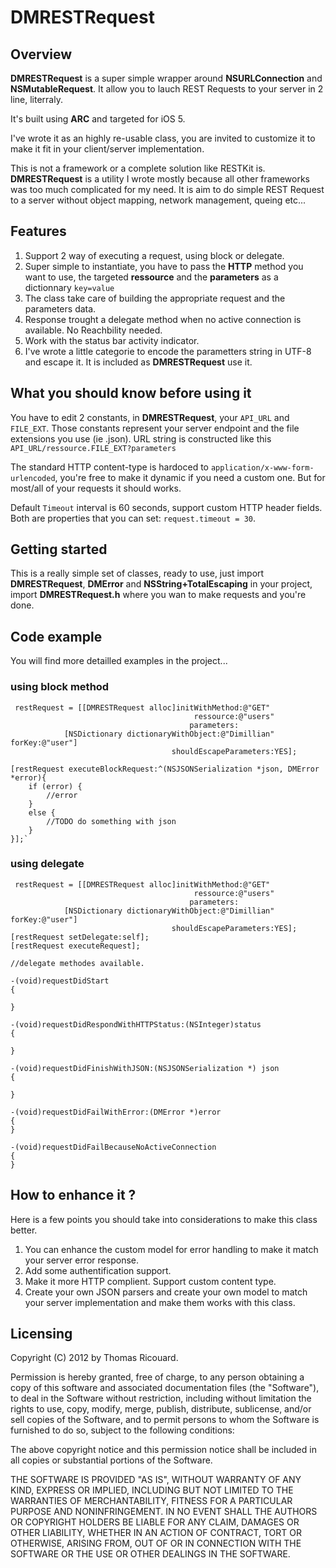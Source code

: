# DMRESTRequest
## Overview
**DMRESTRequest** is a super simple wrapper around **NSURLConnection** and **NSMutableRequest**. 
It allow you to lauch REST Requests to your server in 2 line, literraly. 

It's built using **ARC** and targeted for iOS 5. 

I've wrote it as an highly re-usable class, you are invited to customize it to make it fit in your client/server implementation.

This is not a framework or a complete solution like RESTKit is. 
**DMRESTRequest** is a utility I wrote mostly because all other frameworks was too much complicated for my need. It is aim to do simple REST Request to a server without object mapping, network management, queing etc...

## Features
1. Support 2 way of executing a request, using block or delegate. 
2. Super simple to instantiate, you have to pass the **HTTP** method you want to use, the targeted **ressource** and the **parameters** as a dictionnary `key=value`
3. The class take care of building the appropriate request and the parameters data. 
4. Response trought a delegate method when no active connection is available. No Reachbility needed. 
5. Work with the status bar activity indicator. 
6. I've wrote a little categorie to encode the parametters string in UTF-8 and escape it. It is included as **DMRESTRequest** use it. 

## What you should know before using it
You have to edit 2 constants, in **DMRESTRequest**, your `API_URL` and `FILE_EXT`. Those constants represent your server endpoint and the file extensions you use (ie .json).
URL string is constructed like this `API_URL/ressource.FILE_EXT?parameters`

The standard HTTP content-type is hardoced to `application/x-www-form-urlencoded`, you're free to make it dynamic if you need a custom one. But for most/all of your requests it should works. 

Default `Timeout` interval is 60 seconds, support custom HTTP header fields. Both are properties that you can set:  `request.timeout = 30`. 

## Getting started
This is a really simple set of classes, ready to use, just import **DMRESTRequest**, **DMError** and **NSString+TotalEscaping** in your project, import **DMRESTRequest.h**  where you wan to make requests and you're done. 

## Code example
You will find more detailled examples in the project... 

### using block method

	 restRequest = [[DMRESTRequest alloc]initWithMethod:@"GET" 
                                             ressource:@"users"
                                            parameters:
				[NSDictionary dictionaryWithObject:@"Dimillian" forKey:@"user"] 
                                        shouldEscapeParameters:YES];

    [restRequest executeBlockRequest:^(NSJSONSerialization *json, DMError *error){
        if (error) {
 			//error
        }
        else {
            //TODO do something with json
        }
    }];`
   
   
### using delegate 
     restRequest = [[DMRESTRequest alloc]initWithMethod:@"GET" 
                                             ressource:@"users"
                                            parameters:
				[NSDictionary dictionaryWithObject:@"Dimillian" forKey:@"user"] 
                                        shouldEscapeParameters:YES];
    [restRequest setDelegate:self]; 
    [restRequest executeRequest]; 
    
    //delegate methodes available. 
    
    -(void)requestDidStart
	{
		
	}

	-(void)requestDidRespondWithHTTPStatus:(NSInteger)status
	{
	
	}

	-(void)requestDidFinishWithJSON:(NSJSONSerialization *)	json
	{

	}

	-(void)requestDidFailWithError:(DMError *)error
	{
	}

	-(void)requestDidFailBecauseNoActiveConnection
	{
	}
	
## How to enhance it ? 
Here is a few points you should take into considerations to make this class better.

1. You can enhance the custom model for error handling to make it match your server error response.
3. Add some authentification support. 
4. Make it more HTTP complient. Support custom content type. 
5. Create your own JSON parsers and create your own model to match your server implementation and make them works with this class. 

## Licensing 
Copyright (C) 2012 by Thomas Ricouard. 

Permission is hereby granted, free of charge, to any person obtaining a copy
of this software and associated documentation files (the "Software"), to deal
in the Software without restriction, including without limitation the rights
to use, copy, modify, merge, publish, distribute, sublicense, and/or sell
copies of the Software, and to permit persons to whom the Software is
furnished to do so, subject to the following conditions:

The above copyright notice and this permission notice shall be included in
all copies or substantial portions of the Software.

THE SOFTWARE IS PROVIDED "AS IS", WITHOUT WARRANTY OF ANY KIND, EXPRESS OR
IMPLIED, INCLUDING BUT NOT LIMITED TO THE WARRANTIES OF MERCHANTABILITY,
FITNESS FOR A PARTICULAR PURPOSE AND NONINFRINGEMENT. IN NO EVENT SHALL THE
AUTHORS OR COPYRIGHT HOLDERS BE LIABLE FOR ANY CLAIM, DAMAGES OR OTHER
LIABILITY, WHETHER IN AN ACTION OF CONTRACT, TORT OR OTHERWISE, ARISING FROM,
OUT OF OR IN CONNECTION WITH THE SOFTWARE OR THE USE OR OTHER DEALINGS IN
THE SOFTWARE.